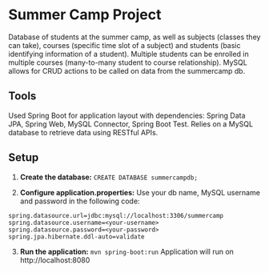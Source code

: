 # Summer Camp Project
Database of students at the summer camp, as well as subjects (classes they can take), courses (specific time slot of a subject) and students (basic identifying information of a student). Multiple students can be enrolled in multiple courses (many-to-many student to course relationship). MySQL allows for CRUD actions to be called on data from the summercamp db.

## Tools
Used Spring Boot for application layout with dependencies: Spring Data JPA, Spring Web, MySQL Connector, Spring Boot Test.
Relies on a MySQL database to retrieve data using RESTful APIs.

## Setup

1. **Create the database:**
```CREATE DATABASE summercampdb;```

2. **Configure application.properties:**
Use your db name, MySQL username and password in the following code:
```
spring.datasource.url=jdbc:mysql://localhost:3306/summercamp
spring.datasource.username=<your-username>
spring.datasource.password=<your-password>
spring.jpa.hibernate.ddl-auto=validate
```

3. **Run the application:**
```mvn spring-boot:run```
Application will run on http://localhost:8080
